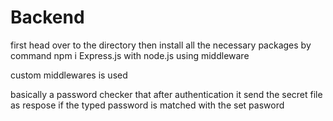 # Backend


first head over to the directory then install all the necessary packages by 
command   npm i
Express.js with node.js using middleware

custom middlewares is used

basically a password checker that after authentication it send the secret file as respose if the typed password is matched with the set pasword

